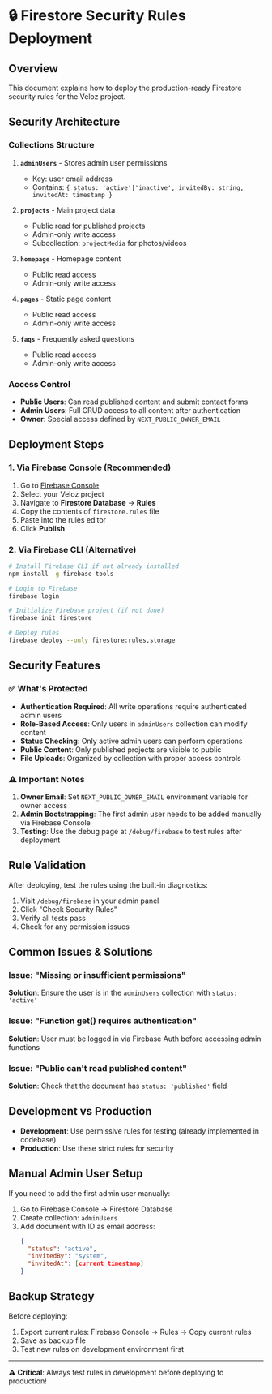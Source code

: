 # 🔒 Firestore Security Rules Deployment

## Overview

This document explains how to deploy the production-ready Firestore security rules for the Veloz project.

## Security Architecture

### Collections Structure

1. **`adminUsers`** - Stores admin user permissions
   - Key: user email address
   - Contains: `{ status: 'active'|'inactive', invitedBy: string, invitedAt: timestamp }`

2. **`projects`** - Main project data
   - Public read for published projects
   - Admin-only write access
   - Subcollection: `projectMedia` for photos/videos

3. **`homepage`** - Homepage content
   - Public read access
   - Admin-only write access

4. **`pages`** - Static page content
   - Public read access
   - Admin-only write access

5. **`faqs`** - Frequently asked questions
   - Public read access
   - Admin-only write access

### Access Control

- **Public Users**: Can read published content and submit contact forms
- **Admin Users**: Full CRUD access to all content after authentication
- **Owner**: Special access defined by `NEXT_PUBLIC_OWNER_EMAIL`

## Deployment Steps

### 1. Via Firebase Console (Recommended)

1. Go to [Firebase Console](https://console.firebase.google.com)
2. Select your Veloz project
3. Navigate to **Firestore Database** → **Rules**
4. Copy the contents of `firestore.rules` file
5. Paste into the rules editor
6. Click **Publish**

### 2. Via Firebase CLI (Alternative)

```bash
# Install Firebase CLI if not already installed
npm install -g firebase-tools

# Login to Firebase
firebase login

# Initialize Firebase project (if not done)
firebase init firestore

# Deploy rules
firebase deploy --only firestore:rules,storage
```

## Security Features

### ✅ What's Protected

- **Authentication Required**: All write operations require authenticated admin users
- **Role-Based Access**: Only users in `adminUsers` collection can modify content
- **Status Checking**: Only active admin users can perform operations
- **Public Content**: Only published projects are visible to public
- **File Uploads**: Organized by collection with proper access controls

### ⚠️ Important Notes

1. **Owner Email**: Set `NEXT_PUBLIC_OWNER_EMAIL` environment variable for owner access
2. **Admin Bootstrapping**: The first admin user needs to be added manually via Firebase Console
3. **Testing**: Use the debug page at `/debug/firebase` to test rules after deployment

## Rule Validation

After deploying, test the rules using the built-in diagnostics:

1. Visit `/debug/firebase` in your admin panel
2. Click "Check Security Rules"
3. Verify all tests pass
4. Check for any permission issues

## Common Issues & Solutions

### Issue: "Missing or insufficient permissions"

**Solution**: Ensure the user is in the `adminUsers` collection with `status: 'active'`

### Issue: "Function get() requires authentication"

**Solution**: User must be logged in via Firebase Auth before accessing admin functions

### Issue: "Public can't read published content"

**Solution**: Check that the document has `status: 'published'` field

## Development vs Production

- **Development**: Use permissive rules for testing (already implemented in codebase)
- **Production**: Use these strict rules for security

## Manual Admin User Setup

If you need to add the first admin user manually:

1. Go to Firebase Console → Firestore Database
2. Create collection: `adminUsers`
3. Add document with ID as email address:
   ```json
   {
     "status": "active",
     "invitedBy": "system",
     "invitedAt": [current timestamp]
   }
   ```

## Backup Strategy

Before deploying:

1. Export current rules: Firebase Console → Rules → Copy current rules
2. Save as backup file
3. Test new rules on development environment first

---

**⚠️ Critical**: Always test rules in development before deploying to production!
